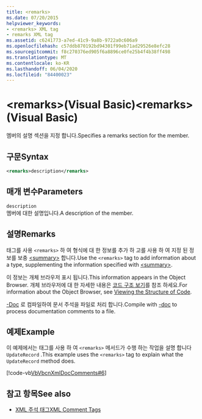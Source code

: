 ```yaml
---
title: <remarks>
ms.date: 07/20/2015
helpviewer_keywords:
- <remarks> XML tag
- remarks XML tag
ms.assetid: c6241773-a7ed-41c9-9a8b-9722a0c606a9
ms.openlocfilehash: c57ddb870192bd94301f99eb71ad29526e8efc28
ms.sourcegitcommit: f8c270376ed905f6a8896ce0fe25b4f4b38ff498
ms.translationtype: MT
ms.contentlocale: ko-KR
ms.lasthandoff: 06/04/2020
ms.locfileid: "84400023"
---
```

# <a name="remarks-visual-basic"></a><span data-ttu-id="1eac5-101">\<remarks>(Visual Basic)</span><span class="sxs-lookup"><span data-stu-id="1eac5-101">\<remarks> (Visual Basic)</span></span>
<span data-ttu-id="1eac5-102">멤버의 설명 섹션을 지정 합니다.</span><span class="sxs-lookup"><span data-stu-id="1eac5-102">Specifies a remarks section for the member.</span></span>  
  
## <a name="syntax"></a><span data-ttu-id="1eac5-103">구문</span><span class="sxs-lookup"><span data-stu-id="1eac5-103">Syntax</span></span>  
  
```xml  
<remarks>description</remarks>  
```  
  
## <a name="parameters"></a><span data-ttu-id="1eac5-104">매개 변수</span><span class="sxs-lookup"><span data-stu-id="1eac5-104">Parameters</span></span>  
 `description`  
 <span data-ttu-id="1eac5-105">멤버에 대한 설명입니다.</span><span class="sxs-lookup"><span data-stu-id="1eac5-105">A description of the member.</span></span>  
  
## <a name="remarks"></a><span data-ttu-id="1eac5-106">설명</span><span class="sxs-lookup"><span data-stu-id="1eac5-106">Remarks</span></span>  
 <span data-ttu-id="1eac5-107">태그를 사용 `<remarks>` 하 여 형식에 대 한 정보를 추가 하 고를 사용 하 여 지정 된 정보를 보충 [\<summary>](summary.md) 합니다.</span><span class="sxs-lookup"><span data-stu-id="1eac5-107">Use the `<remarks>` tag to add information about a type, supplementing the information specified with [\<summary>](summary.md).</span></span>  
  
 <span data-ttu-id="1eac5-108">이 정보는 개체 브라우저 표시 됩니다.</span><span class="sxs-lookup"><span data-stu-id="1eac5-108">This information appears in the Object Browser.</span></span> <span data-ttu-id="1eac5-109">개체 브라우저에 대 한 자세한 내용은 [코드 구조 보기](/visualstudio/ide/viewing-the-structure-of-code)를 참조 하세요.</span><span class="sxs-lookup"><span data-stu-id="1eac5-109">For information about the Object Browser, see [Viewing the Structure of Code](/visualstudio/ide/viewing-the-structure-of-code).</span></span>  
  
 <span data-ttu-id="1eac5-110">[-Doc](../../reference/command-line-compiler/doc.md) 로 컴파일하여 문서 주석을 파일로 처리 합니다.</span><span class="sxs-lookup"><span data-stu-id="1eac5-110">Compile with [-doc](../../reference/command-line-compiler/doc.md) to process documentation comments to a file.</span></span>  
  
## <a name="example"></a><span data-ttu-id="1eac5-111">예제</span><span class="sxs-lookup"><span data-stu-id="1eac5-111">Example</span></span>  
 <span data-ttu-id="1eac5-112">이 예제에서는 태그를 사용 하 여 `<remarks>` 메서드가 수행 하는 작업을 설명 합니다 `UpdateRecord` .</span><span class="sxs-lookup"><span data-stu-id="1eac5-112">This example uses the `<remarks>` tag to explain what the `UpdateRecord` method does.</span></span>  
  
 [!code-vb[VbVbcnXmlDocComments#6](~/samples/snippets/visualbasic/VS_Snippets_VBCSharp/VbVbcnXmlDocComments/VB/Class1.vb#6)]  
  
## <a name="see-also"></a><span data-ttu-id="1eac5-113">참고 항목</span><span class="sxs-lookup"><span data-stu-id="1eac5-113">See also</span></span>

- [<span data-ttu-id="1eac5-114">XML 주석 태그</span><span class="sxs-lookup"><span data-stu-id="1eac5-114">XML Comment Tags</span></span>](index.md)
